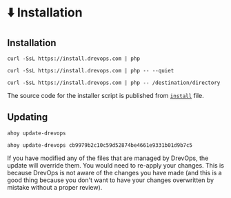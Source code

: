 # ⬇️ Installation

## Installation

```shell title="Install using interactive prompt"
curl -SsL https://install.drevops.com | php
```

[//]: # (@TODO Add recording of the installation process)

```shell title="Quiet installation"
curl -SsL https://install.drevops.com | php -- --quiet
```

```shell title="Installation into a specific directory"
curl -SsL https://install.drevops.com | php -- /destination/directory
```

The source code for the installer script is published from [`install`](../../../../scripts/drevops/installer/install) file.

## Updating

```shell title="Update to the latest version"
ahoy update-drevops
```

```shell title="Update to the specific commit"
ahoy update-drevops cb9979b2c10c59d52874be4661e9331b01d9b7c5
```

If you have modified any of the files that are managed by DrevOps, the update
will override them. You would need to re-apply your changes. This is because
DrevOps is not aware of the changes you have made (and this is a good thing
because you don't want to have your changes overwritten by mistake without a
proper review).
